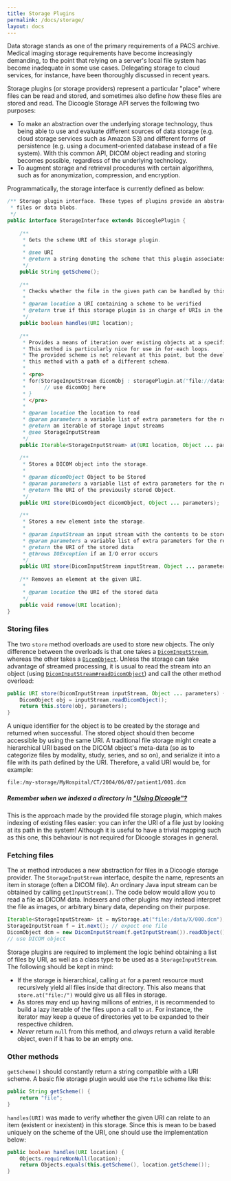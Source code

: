 ```yaml
---
title: Storage Plugins
permalink: /docs/storage/
layout: docs
---
```


Data storage stands as one of the primary requirements of a PACS archive. Medical imaging storage requirements
have become increasingly demanding, to the point that relying on a server's local file system has become
inadequate in some use cases. Delegating storage to cloud services, for instance, have been thoroughly discussed
in recent years.

Storage plugins (or storage providers) represent a particular "place" where files can be read and stored, and sometimes
also define _how_ these files are stored and read.
The Dicoogle Storage API serves the following two purposes:

- To make an abstraction over the underlying storage technology, thus being able to use and evaluate different sources of data storage (e.g. cloud storage services such as Amazon S3) and different forms of persistence (e.g. using a document-oriented database instead of a file system). With this common API, DICOM object reading and storing becomes possible, regardless of the underlying technology.
- To augment storage and retrieval procedures with certain algorithms, such as for anonymization, compression, and encryption.

Programmatically, the storage interface is currently defined as below:

```java
/** Storage plugin interface. These types of plugins provide an abstraction to reading and writing from
 * files or data blobs.
 */
public interface StorageInterface extends DicooglePlugin {    
    
    /**
     * Gets the scheme URI of this storage plugin.
     *
     * @see URI
     * @return a string denoting the scheme that this plugin associates to
     */
    public String getScheme();
    
    /**
     * Checks whether the file in the given path can be handled by this storage plugin.
     *
     * @param location a URI containing a scheme to be verified
     * @return true if this storage plugin is in charge of URIs in the given form 
     */
    public boolean handles(URI location);
    
    /**
     * Provides a means of iteration over existing objects at a specified location.
     * This method is particularly nice for use in for-each loops.
     * The provided scheme is not relevant at this point, but the developer must avoid calling
     * this method with a path of a different schema.
     * 
     * <pre>
     * for(StorageInputStream dicomObj : storagePlugin.at("file://dataset/")){
     *      // use dicomObj here
     * }
     * </pre>
     * 
     * @param location the location to read
     * @param parameters a variable list of extra parameters for the retrieve
     * @return an iterable of storage input streams
     * @see StorageInputStream
     */
    public Iterable<StorageInputStream> at(URI location, Object ... parameters);
    
    /**
     * Stores a DICOM object into the storage.
     *
     * @param dicomObject Object to be Stored
     * @param parameters a variable list of extra parameters for the retrieve
     * @return The URI of the previously stored Object.
     */
    public URI store(DicomObject dicomObject, Object ... parameters);

    /**
     * Stores a new element into the storage.
     *
     * @param inputStream an input stream with the contents to be stored
     * @param parameters a variable list of extra parameters for the retrieve
     * @return the URI of the stored data
     * @throws IOException if an I/O error occurs
     */
    public URI store(DicomInputStream inputStream, Object ... parameters) throws IOException;
    
    /** Removes an element at the given URI.
     * 
     * @param location the URI of the stored data
     */
    public void remove(URI location);
}
```

### Storing files

The two `store` method overloads are used to store new objects. The only difference between
the overloads is that one takes a [`DicomInputStream`](http://medisa.net/dcm4che-2.0.25-apidocs/org/dcm4che2/io/DicomInputStream.html),
whereas the other takes a [`DicomObject`](http://medisa.net/dcm4che-2.0.25-apidocs/org/dcm4che2/data/DicomObject.html).
Unless the storage can take advantage of streamed processing, it is usual to read the stream into
an object (using [`DicomInputStream#readDicomObject`](http://medisa.net/dcm4che-2.0.25-apidocs/org/dcm4che2/io/DicomInputStream.html#readDicomObject))
and call the other method overload:

```java
public URI store(DicomInputStream inputStream, Object ... parameters) {
    DicomObject obj = inputStream.readDicomObject();
    return this.store(obj, parameters);
}
```

A unique identifier for the object is to be created by the storage and returned when successful. The stored object
should then become accessible by using the same URI. A traditional file storage might create a hierarchical URI based
on the DICOM object's meta-data (so as to categorize files by modality, study, series, and so on), and serialize it
into a file with its path defined by the URI. Therefore, a valid URI would be, for example:

```txt
file:/my-storage/MyHospital/CT/2004/06/07/patient1/001.dcm
```

<div class="note info">
  <h5>Remember when we indexed a directory in <a href="{{ site.baseurl }}/docs/using#indexing-a-directory">"Using Dicoogle"?</a></h5>
  <p>This is the approach made by the provided file storage plugin, which makes indexing of existing files easier: you can
infer the URI of a file just by looking at its path in the system! Although it is useful to have a trivial mapping such as this one,
this behaviour is not required for Dicoogle storages in general.
  </p>
</div>

### Fetching files

The `at` method introduces a new abstraction for files in a Dicoogle storage provider. The `StorageInputStream` interface,
despite the name, represents an item in storage (often a DICOM file). An ordinary Java input stream can be obtained
by calling `getInputStream()`. The code below would allow you to read a file as DICOM data. Indexers and other plugins
may instead interpret the file as images, or arbitrary binary data, depending on their purpose.

```java
Iterable<StorageInputStream> it = myStorage.at("file:/data/X/000.dcm");
StorageInputStream f = it.next(); // expect one file
DicomObject dcm = new DicomInputStream(f.getInputStream()).readObject();
// use DICOM object
```

Storage plugins are required to implement the logic behind obtaining a list of files by URI, as well as a class
type to be used as a `StorageInputStream`. The following should be kept in mind:

 - If the storage is hierarchical, calling `at` for a parent resource must recursively yield all files inside
that directory. This also means that `store.at("file:/")` would give us all files in storage.
 - As stores may end up having millions of entries, it is recommended to build a lazy iterable of the files upon
a call to `at`. For instance, the iterator may keep a queue of directories yet to be expanded to their respective
children.
 - _Never_ return `null` from this method, and _always_ return a valid iterable object, even if it has to be an empty one.

### Other methods

`getScheme()` should constantly return a string compatible with a URI scheme. A basic file storage plugin would use the `file`
scheme like this:

```java
public String getScheme() {
    return "file";
}
```

`handles(URI)` was made to verify whether the given URI can relate to an item (existent or inexistent) in this storage.
Since this is mean to be based uniquely on the scheme of the URI, one should use the implementation below: 

```java
public boolean handles(URI location) {
    Objects.requireNonNull(location);
    return Objects.equals(this.getScheme(), location.getScheme());
}
```
